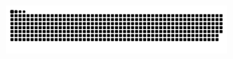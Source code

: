 <picture>
  <source media="(prefers-color-scheme: dark)" srcset="https://raw.githubusercontent.com/YuancongLiang/YuancongLiang/output/github-contribution-grid-snake-dark.svg">
  <source media="(prefers-color-scheme: light)" srcset="https://raw.githubusercontent.com/YuancongLiang/YuancongLiang/output/github-contribution-grid-snake.svg">
  <img alt="github contribution grid snake animation" src="https://raw.githubusercontent.com/YuancongLiang/YuancongLiang/output/github-contribution-grid-snake.svg">
</picture>